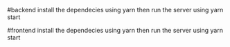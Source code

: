 #backend
install the dependecies using yarn then run the server using yarn start


#frontend
install the dependecies using yarn then run the server using yarn start
